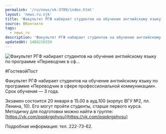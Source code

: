 ```yaml
---
permalink: '/ru/news/vk-3789/index.html'
layout: 'news.ru.njk'
title: 'Факультет РГФ набирает студентов на обучение английскому языку по программе «Переводчик в сф'
source: ВКонтакте
tags:
  - news_ru
description: 'Факультет РГФ набирает студентов на обучение английскому языку по программе «Переводчик в сф…'
updatedAt: 1484216339
---
```

![Факультет РГФ набирает студентов на обучение английскому языку по программе «Переводчик в сф…](https://sun9-49.userapi.com/impf/c837634/v837634484/1d66b/SIZwYWaH1xs.jpg?size=1280x853&quality=96&proxy=1&sign=ebd528f7493a5c966f8da3707ab7a8e4&c_uniq_tag=I0_ovD9Gs74VtMin68dJ-9lb3ConuxYugNo2NnKUYFM&type=album)

#ГостевойПост

Факультет РГФ набирает студентов на обучение английскому языку по программе «Переводчик в сфере профессиональной коммуникации». Срок обучения — 3 года.

Экзамен состоится 20 января в 15.00 в ауд.100 (корпус ВГУ №2, пл. Ленина, 10). Его могут пройти студенты, старше первого курса. Методичку для подготовки можно найти в группе: [https://vk.com/pspkrgphvsu](https://vk.com/pspkrgphvsu)

Подробная информация: тел. 222-73-62.
